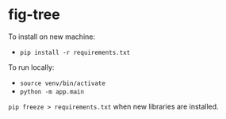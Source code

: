 # fig-tree

To install on new machine:
- `pip install -r requirements.txt`

To run locally: 
- `source venv/bin/activate`
- `python -m app.main`

`pip freeze > requirements.txt` when new libraries are installed.